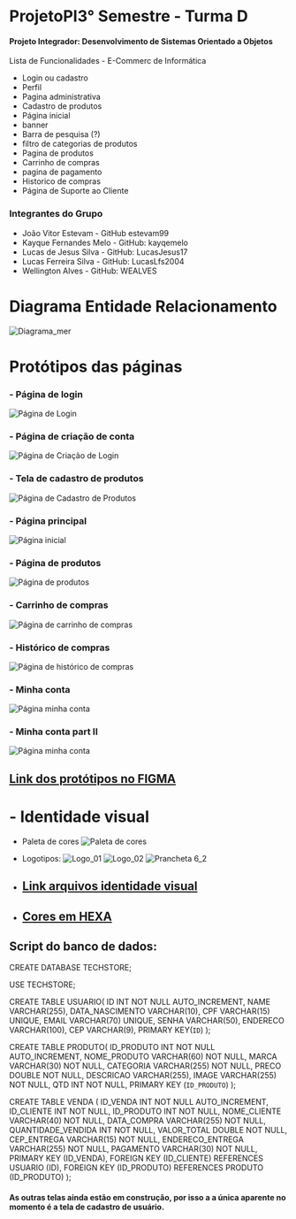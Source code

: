 # ProjetoPI3° Semestre - Turma D
#### Projeto Integrador: Desenvolvimento de Sistemas Orientado a Objetos
Lista de Funcionalidades - E-Commerc de Informática
- Login ou cadastro
- Perfil
- Pagina administrativa
- Cadastro de produtos
- Página inicial
- banner
- Barra de pesquisa (?)
- filtro de categorias de produtos
- Pagina de produtos
- Carrinho de compras
- pagina de pagamento
- Historico de compras
- Página de Suporte ao Cliente


### Integrantes do Grupo
- João Vitor Estevam - GitHub estevam99
- Kayque Fernandes Melo - GitHub: kayqemelo
- Lucas de Jesus Silva - GitHub: LucasJesus17
- Lucas Ferreira Silva - GitHub: LucasLfs2004
- Wellington Alves - GitHub: WEALVES

# Diagrama Entidade Relacionamento


![Diagrama_mer](https://user-images.githubusercontent.com/99514168/222869068-493d71bb-a8dd-4e8c-b857-79cfae739f89.png)


# Protótipos das páginas

### - Página de login
![Página de Login](./Docs/Prototipos/PageLogin.png)

### - Página de criação de conta
![Página de Criação de Login](./Docs/Prototipos/PageCreateAccount.png)

### - Tela de cadastro de produtos
![Página de Cadastro de Produtos](./Docs/Prototipos/CadastroProduto.png)

### - Página principal
![Página inicial](./Docs/Prototipos/TelaPrincipal.png)

### - Página de produtos
![Página de produtos](./Docs/Prototipos/TelaProdutos.png)

### - Carrinho de compras
![Página de carrinho de compras](./Docs/Prototipos/CarrinhoCompras.png)

### - Histórico de compras
![Página de histórico de compras](./Docs/Prototipos/HistoricoCompras.png)

### - Minha conta
![Página minha conta](./Docs/Prototipos/MinhaConta.png)

### - Minha conta part II
![Página minha conta](./Docs/Prototipos/TELA_MINHA_CONTA.PNG)

## [Link dos protótipos no FIGMA](https://www.figma.com/file/QCVCo9zzUu166ASxhm5xYO/Login%2FCadastro%2FCadastroProdutos?node-id=0%3A1&t=YhoIPclcfKGg73mN-1)


# - Identidade visual
- Paleta de cores
![Paleta de cores](https://user-images.githubusercontent.com/99226403/232334571-88d769a9-a8da-44bf-b913-eebe5a1da223.PNG)

- Logotipos:
![Logo_01](https://user-images.githubusercontent.com/99226403/232334457-e932eb51-83d4-44fa-a2bb-12c6e7b41385.png)
![Logo_02](https://user-images.githubusercontent.com/99226403/232334459-ce548ded-ffcf-464e-9860-cc168094d4ac.png) 
![Prancheta 6_2](https://user-images.githubusercontent.com/99226403/232334613-397881b5-57a1-4315-a013-71afabab8281.png)

-  ## [Link arquivos identidade visual](https://encurtador.com.br/yz036)
- ## [Cores em HEXA](https://encurtador.com.br/cmzAE)

## Script do banco de dados: 

CREATE DATABASE TECHSTORE;

USE TECHSTORE;

CREATE TABLE USUARIO(
  ID INT NOT NULL AUTO_INCREMENT, 
  NAME VARCHAR(255),
  DATA_NASCIMENTO VARCHAR(10),
  CPF VARCHAR(15) UNIQUE,
  EMAIL VARCHAR(70) UNIQUE,
  SENHA VARCHAR(50),
  ENDERECO VARCHAR(100),
  CEP VARCHAR(9),
  PRIMARY KEY(`ID`)
);

CREATE TABLE PRODUTO(
  ID_PRODUTO INT NOT NULL AUTO_INCREMENT,
  NOME_PRODUTO VARCHAR(60) NOT NULL,
  MARCA VARCHAR(30) NOT NULL,
  CATEGORIA VARCHAR(255) NOT NULL,
  PRECO DOUBLE NOT NULL,
  DESCRICAO VARCHAR(255),
  IMAGE VARCHAR(255) NOT NULL,
  QTD INT NOT NULL,
  PRIMARY KEY (`ID_PRODUTO`)
);

CREATE TABLE VENDA (
  ID_VENDA INT NOT NULL AUTO_INCREMENT,
  ID_CLIENTE INT NOT NULL,
  ID_PRODUTO INT NOT NULL,
  NOME_CLIENTE VARCHAR(40) NOT NULL,
  DATA_COMPRA VARCHAR(255) NOT NULL,
  QUANTIDADE_VENDIDA INT NOT NULL,
  VALOR_TOTAL DOUBLE NOT NULL,
  CEP_ENTREGA VARCHAR(15) NOT NULL,
  ENDERECO_ENTREGA VARCHAR(255) NOT NULL,
  PAGAMENTO VARCHAR(30) NOT NULL,
  PRIMARY KEY (ID_VENDA),
  FOREIGN KEY (ID_CLIENTE) REFERENCES USUARIO (ID),
  FOREIGN KEY (ID_PRODUTO) REFERENCES PRODUTO (ID_PRODUTO)
);



#### As outras telas ainda estão em construção, por isso a a única aparente no momento é a tela de cadastro de usuário.
